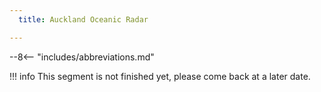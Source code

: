 ```yaml
---
  title: Auckland Oceanic Radar

---
```


--8<-- "includes/abbreviations.md"

!!! info
    This segment is not finished yet, please come back at a later date.
